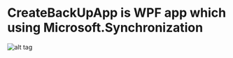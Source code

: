# CreateBackUpApp is WPF app which using Microsoft.Synchronization
![alt tag](http://s27.postimg.org/58mos914j/image.jpg)


